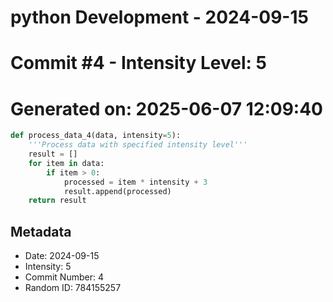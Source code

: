﻿# python Development - 2024-09-15
# Commit #4 - Intensity Level: 5
# Generated on: 2025-06-07 12:09:40
```python
def process_data_4(data, intensity=5):
    '''Process data with specified intensity level'''
    result = []
    for item in data:
        if item > 0:
            processed = item * intensity + 3
            result.append(processed)
    return result
```
## Metadata
- Date: 2024-09-15
- Intensity: 5
- Commit Number: 4
- Random ID: 784155257
